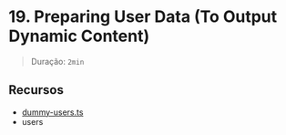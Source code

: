 # 19. Preparing User Data (To Output Dynamic Content)

> Duração: `2min`

## Recursos
- [dummy-users.ts](https://github.com/mschwarzmueller/angular-complete-guide-course-resources/blob/main/attachments/02-essentials/dummy-users.ts)
- users
